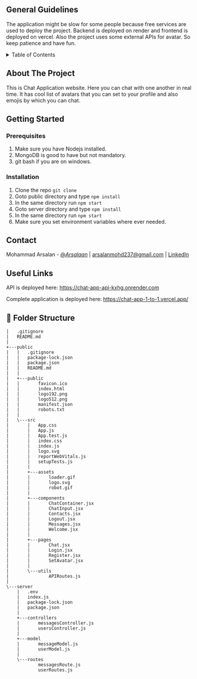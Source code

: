 ## General Guidelines
The application might be slow for some people because free services are used to deploy the project. Backend is deployed on render and frontend is deployed on vercel. Also the project uses some external APIs for avatar. So keep patience and have fun.

<!-- TABLE OF CONTENTS -->
<details>
  <summary>Table of Contents</summary>
  <ol>
    <li>
      <a href="#about-the-project">About The Project</a>
    </li>
    <li>
      <a href="#getting-started">Getting Started</a>
      <ul>
        <li><a href="#prerequisites">Prerequisites</a></li>
        <li><a href="#installation">Installation</a></li>
      </ul>
    </li>
    <li><a href="#contact">Contact</a></li>
    <li><a href="#usefulLinks">Useful Links</a></li>
    <li><a href="#folderStructure">Folder Structure</a></li>
  </ol>
</details>

<!-- ABOUT THE PROJECT -->
## About The Project
This is Chat Application website. Here you can chat with one another in real time. It has cool list of avatars that you can set to your profile and also emojis by which you can chat.

<!-- GETTING STARTED -->
## Getting Started

### Prerequisites
1. Make sure you have Nodejs installed.
2. MongoDB is good to have but not mandatory.
3. git bash if you are on windows.

### Installation
1. Clone the repo `git clone`
2. Goto public directory and type `npm install`
3. In the same directory run `npm start`
4. Goto server directory and type `npm install`
5. In the same directory run `npm start`
6. Make sure you set environment variables where ever needed.

<!-- CONTACT -->
## Contact

Mohammad Arsalan - [@_Arsalaan_](https://mobile.twitter.com/_arsalaan_) | arsalanmohd237@gmail.com | [LinkedIn](https://www.linkedin.com/in/mohammadarsalan/)

<!-- Useful Links -->
## Useful Links

API is deployed here: https://chat-app-api-kxhg.onrender.com

Complete application is deployed here: https://chat-app-1-to-1.vercel.app/

<!-- Folder Structure -->
## :file_folder: Folder Structure

```
|   .gitignore
|   README.md
|
+---public
|   |   .gitignore
|   |   package-lock.json
|   |   package.json
|   |   README.md
|   |
|   +---public
|   |       favicon.ico
|   |       index.html
|   |       logo192.png
|   |       logo512.png
|   |       manifest.json
|   |       robots.txt
|   |
|   \---src
|       |   App.css
|       |   App.js
|       |   App.test.js
|       |   index.css
|       |   index.js
|       |   logo.svg
|       |   reportWebVitals.js
|       |   setupTests.js
|       |
|       +---assets
|       |       loader.gif
|       |       logo.svg
|       |       robot.gif
|       |
|       +---components
|       |       ChatContainer.jsx
|       |       ChatInput.jsx
|       |       Contacts.jsx
|       |       Logout.jsx
|       |       Messages.jsx
|       |       Welcome.jsx
|       |
|       +---pages
|       |       Chat.jsx
|       |       Login.jsx
|       |       Register.jsx
|       |       SetAvatar.jsx
|       |
|       \---utils
|               APIRoutes.js
|
\---server
    |   .env
    |   index.js
    |   package-lock.json
    |   package.json
    |
    +---controllers
    |       messagesController.js
    |       usersController.js
    |
    +---model
    |       messageModel.js
    |       userModel.js
    |
    \---routes
            messagesRoute.js
            userRoutes.js
```